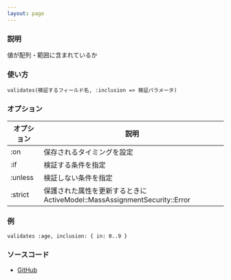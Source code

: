 ```yaml
---
layout: page
---
```

### 説明
値が配列・範囲に含まれているか

### 使い方
    validates(検証するフィールド名, :inclusion => 検証パラメータ)

### オプション

オプション   | 説明
------- | ---------------------------------------------------------
:on     | 保存されるタイミングを設定
:if     | 検証する条件を指定
:unless | 検証しない条件を指定
:strict | 保護された属性を更新するときにActiveModel::MassAssignmentSecurity::Error

### 例
    validates :age, inclusion: { in: 0..9 }

### ソースコード
* [GitHub](https://github.com/rails/rails/blob/f33d52c95217212cbacc8d5e44b5a8e3cdc6f5b3/activemodel/lib/active_model/validations/validates.rb#L105)
